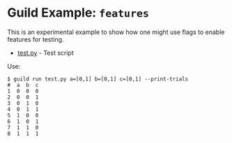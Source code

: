 # Guild Example: `features`

This is an experimental example to show how one might use flags to
enable features for testing.

- [test.py](test.py) - Test script

Use:

```
$ guild run test.py a=[0,1] b=[0,1] c=[0,1] --print-trials
#  a  b  c
1  0  0  0
2  0  0  1
3  0  1  0
4  0  1  1
5  1  0  0
6  1  0  1
7  1  1  0
8  1  1  1
```
